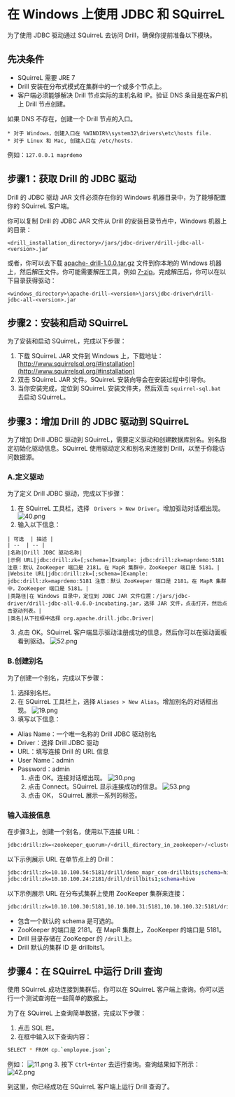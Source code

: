 # 在 Windows 上使用 JDBC 和 SQuirreL

为了使用 JDBC 驱动通过 SQuirreL 去访问 Drill，确保你提前准备以下模块。

## 先决条件

  * SQuirreL 需要 JRE 7
  * Drill 安装在分布式模式在集群中的一个或多个节点上。
  * 客户端必须能够解决 Drill 节点实际的主机名和 IP。验证 DNS 条目是在客户机上 Drill 节点创建。

如果 DNS 不存在，创建一个 Drill 节点的入口。
```
* 对于 Windows，创建入口在 %WINDIR%\system32\drivers\etc\hosts file.
* 对于 Linux 和 Mac, 创建入口在 /etc/hosts.  
```

例如：``` 127.0.0.1 maprdemo ```

## 步骤1：获取 Drill 的 JDBC 驱动

Drill 的 JDBC 驱动 JAR 文件必须存在你的 Windows 机器目录中，为了能够配置你的 SQuirreL 客户端。

你可以复制 Drill 的 JDBC JAR 文件从 Drill 的安装目录节点中，Windows 机器上的目录：
```
<drill_installation_directory>/jars/jdbc-driver/drill-jdbc-all-<version>.jar
```

或者，你可以去下载 [apache- drill-1.0.0.tar.gz](http://apache.osuosl.org/drill/drill-1.0.0/apache-drill-1.0.0.tar.gz) 文件到你本地的 Windows 机器上，然后解压文件。你可能需要解压工具，例如 [7-zip](http://www.7-zip.org/)。完成解压后，你可以在以下目录获得驱动：
```
<windows_directory>\apache-drill-<version>\jars\jdbc-driver\drill-jdbc-all-<version>.jar
```

## 步骤2：安装和启动 SQuirreL

为了安装和启动 SQuirreL，完成以下步骤：

  1. 下载 SQuirreL JAR 文件到 Windows 上，下载地址：[http://www.squirrelsql.org/#installation](http://www.squirrelsql.org/#installation)
  2. 双击 SQuirreL JAR 文件。SQuirreL 安装向导会在安装过程中引导你。
  3. 当你安装完成，定位到 SQuirreL 安装文件夹，然后双击 ``` squirrel-sql.bat ``` 去启动 SQuirreL。

## 步骤3：增加 Drill 的 JDBC 驱动到 SQuirreL

为了增加 Drill JDBC 驱动到 SQuirreL，需要定义驱动和创建数据库别名。别名指定初始化驱动信息。SQuirreL 使用驱动定义和别名来连接到 Drill，以至于你能访问数据源。

### A.定义驱动

为了定义 Drill JDBC 驱动，完成以下步骤：

  1. 在 SQuirreL 工具栏，选择 ``` Drivers > New Driver```。增加驱动对话框出现。
  ![40.png](../res/40.png)
  2. 输入以下信息：

    | 可选  | 描述 |
    | --  | -- |
    |名称|Drill JDBC 驱动名称|
    |示例 URL|jdbc:drill:zk=[;schema=]Example: jdbc:drill:zk=maprdemo:5181 注意：默认 ZooKeeper 端口是 2181。在 MapR 集群中，ZooKeeper 端口是 5181。|
    |Website URL|jdbc:drill:zk=[;schema=]Example: jdbc:drill:zk=maprdemo:5181 注意：默认 ZooKeeper 端口是 2181。在 MapR 集群中，ZooKeeper 端口是 5181。|
    |类路径|在 Windows 目录中，定位到 JDBC JAR 文件位置：/jars/jdbc-driver/drill-jdbc-all-0.6.0-incubating.jar，选择 JAR 文件，点击打开，然后点击驱动列表。|
    |类名|从下拉框中选择 org.apache.drill.jdbc.Driver|
  3. 点击 OK。SQuirreL 客户端显示驱动注册成功的信息，然后你可以在驱动面板看到驱动。
  ![52.png](../res/52.png)

### B.创建别名

为了创建一个别名，完成以下步骤：

  1. 选择别名栏。
  2. 在 SQuirreL 工具栏上，选择 ``` Aliases > New Alias ```。增加别名的对话框出现。
  ![19.png](../res/19.png)
  3. 填写以下信息：
  * Alias Name：一个唯一名称的 Drill JDBC 驱动别名
  * Driver：选择 Drill JDBC 驱动
  * URL：填写连接 Drill 的 URL 信息
  * User Name：admin
  * Password：admin
    1. 点击 OK。连接对话框出现。
    ![30.png](../res/30.png)
    2. 点击 Connect。SQuirreL 显示连接成功的信息。
    ![53.png](../res/53.png)
    3. 点击 OK， SQuirreL 展示一系列的标签。

### 输入连接信息

在步骤3上，创建一个别名，使用以下连接 URL：
```bash
jdbc:drill:zk=<zookeeper_quorum>/<drill_directory_in_zookeeper>/<cluster_ID>;schema=<schema_to_use_as_default>
```
以下示例展示 URL 在单节点上的 Drill：
```bash
jdbc:drill:zk=10.10.100.56:5181/drill/demo_mapr_com-drillbits;schema=hive
jdbc:drill:zk=10.10.100.24:2181/drill/drillbits1;schema=hive
```
以下示例展示 URL 在分布式集群上使用 ZooKeeper 集群来连接：
```bash
jdbc:drill:zk=10.10.100.30:5181,10.10.100.31:5181,10.10.100.32:5181/drill/drillbits1;schema=hive
```
  * 包含一个默认的 schema 是可选的。
  * ZooKeeper 的端口是 2181。在 MapR 集群上，ZooKeeper 的端口是 5181。
  * Drill 目录存储在 ZooKeeper 的 ``` /drill ```上。
  * Drill 默认的集群 ID 是 drillbits1。

## 步骤4：在 SQuirreL 中运行 Drill 查询

使用 SQuirreL 成功连接到集群后，你可以在 SQuirreL 客户端上查询。你可以运行一个测试查询在一些简单的数据上。

为了在 SQuirreL 上查询简单数据，完成以下步骤：
  1. 点击 SQL 栏。
  2. 在框中输入以下查询内容：
  ```bash
  SELECT * FROM cp.`employee.json`;
  ```
  例如：
  ![11.png](../res/11.png)
  3. 按下 ``` Ctrl+Enter ``` 去运行查询。查询结果如下所示：
  ![42.png](../res/42.png)

到这里，你已经成功在 SQuirreL 客户端上运行 Drill 查询了。
